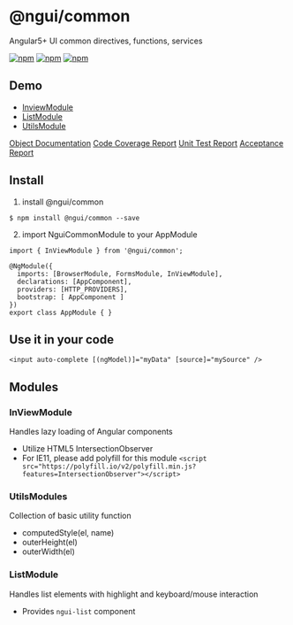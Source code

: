 # @ngui/common

Angular5+ UI common directives, functions, services

[![npm](https://img.shields.io/npm/dt/@ngui/common.svg)](https://www.npmjs.com/package/@ngui/common) 
[![npm](https://img.shields.io/npm/v/@ngui/common.svg)](https://www.npmjs.com/package/@ngui/common)
[![npm](https://img.shields.io/npm/l/@ngui/common.svg)](https://www.npmjs.com/package/@ngui/common)

## Demo 
- [InviewModule](app/dist/inview/ngui-inview)  
- [ListModule](app/dist/list/ngui-list)   
- [UtilsModule](app/dist/utils/dynamic-component-service)   

[Object Documentation](/documentation/index.html)
[Code Coverage Report](/coverage/index.html)
[Unit Test Report](/test-report/index.html)
[Acceptance Report](/acceptance-report/mochawesome.html)

## Install

1. install @ngui/common

```
$ npm install @ngui/common --save
```

2. import NguiCommonModule to your AppModule  

```
import { InViewModule } from '@ngui/common';

@NgModule({
  imports: [BrowserModule, FormsModule, InViewModule],
  declarations: [AppComponent],
  providers: [HTTP_PROVIDERS],
  bootstrap: [ AppComponent ]
})
export class AppModule { }
```

## Use it in your code  

```
<input auto-complete [(ngModel)]="myData" [source]="mySource" />
```

## Modules

### InViewModule
Handles lazy loading of Angular components
- Utilize HTML5 IntersectionObserver 
- For IE11, please add polyfill for this module
  `<script src="https://polyfill.io/v2/polyfill.min.js?features=IntersectionObserver"></script>`

### UtilsModules
Collection of basic utility function
- computedStyle(el, name)
- outerHeight(el)
- outerWidth(el)

### ListModule

Handles list elements with highlight and keyboard/mouse interaction
- Provides `ngui-list` component

